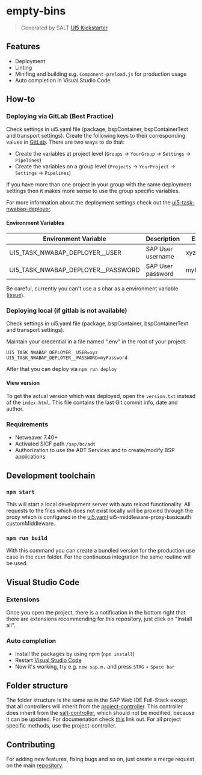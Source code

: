 # empty-bins

> Generated by SALT [UI5 Kickstarter](https://swugit1.salt-solutions.de/ui5/generator-ui5)

## Features

- Deployment
- Linting
- Minifing and building e.g. `Component-preload.js` for production usage
- Auto completion in Visual Studio Code

## How-to

### Deploying via GitLab (Best Practice)

Check settings in ui5.yaml file (package, bspContainer, bspContainerText and transport settings).
Create the following keys to their corresponding values in [GitLab](https://swugit1.salt-solutions.de).
There are two ways to do that:

- Create the variables at project level (`Groups` → `YourGroup` → `Settings` → `Pipelines`)
- Create the variables on a group level (`Projects` → `YourProject` → `Settings` → `Pipelines`)

If you have more than one project in your group with the same deployment settings then it makes more sense to use the group specific variables.

For more information about the deployment settings check out the [ui5-task-nwabap-deployer](https://github.com/pfefferf/ui5-nwabap-deployer/blob/master/packages/ui5-task-nwabap-deployer/README.md#configuration-options-in-yourappui5yaml).

#### Environment Variables

| Environment Variable               | Description              | Example                                  |
|------------------------------------|--------------------------|------------------------------------------|
| UI5_TASK_NWABAP_DEPLOYER__USER     | SAP User username        | xyz                                      |
| UI5_TASK_NWABAP_DEPLOYER__PASSWORD | SAP User password        | myPassword                               |


Be careful, currently you can't use a `$` char as a environment variable ([issue](https://gitlab.com/gitlab-org/gitlab-ce/issues/27436)).

### Deploying local (if gitlab is not available) 
Check settings in ui5.yaml file (package, bspContainer, bspContainerText and transport settings). 

Maintain your credential in a file named ".env" in the root of your project:
```
UI5_TASK_NWABAP_DEPLOYER__USER=xyz
UI5_TASK_NWABAP_DEPLOYER__PASSWORD=myPassword
```

After that you can deploy via `npm run deploy`

#### View version

To get the actual version which was deployed, open the `version.txt` instead of the `index.html`. This file contains the last Git commit info, date and author.

### Requirements

- Netweaver 7.40+
- Activated SICF path `/sap/bc/adt`
- Authorization to use the ADT Services and to create/modify BSP applications

## Development toolchain

### `npm start`

This will start a local development server with auto reload functionality. All requests to the files which does not exist locally will be proxied through the proxy which is configured in the [ui5.yaml](ui5.yaml) ui5-middleware-proxy-basicauth customMiddleware.

### `npm run build`

With this command you can create a bundled version for the production use case in the `dist` folder. For the continuous integration the same routine will be used.

## Visual Studio Code

### Extensions

Once you open the project, there is a notification in the bottom right that there are extensions recommending for this repository, just click on "Install all".

### Auto completion

- Install the packages by using npm (`npm install`)
- Restart [Visual Studio Code](https://code.visualstudio.com)
- Now it's working, try e.g. `new sap.m.` and press `STRG` + `Space bar`

## Folder structure

The folder structure is the same as in the SAP Web IDE Full-Stack except that all controllers will inherit from the [project-controller](./webapp/salt/project-controller.js). This controller does inherit from the [salt-controller](./webapp/salt/salt-controller.js), which should not be modified, because it can be updated. For documenation check [this](https://swugit1.salt-solutions.de/ui5/generator-ui5/wikis/salt-controller.js) link out. For all project specific methods, use the project-controller.

## Contributing

For adding new features, fixing bugs and so on, just create a merge request on the main [repository](https://swugit1.salt-solutions.de/ui5/generator-ui5).